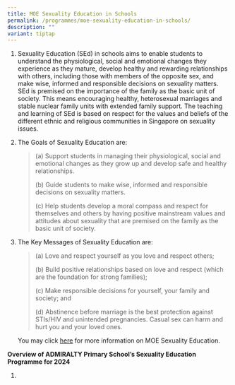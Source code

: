 ```yaml
---
title: MOE Sexuality Education in Schools
permalink: /programmes/moe-sexuality-education-in-schools/
description: ""
variant: tiptap
---
```

<ol><li><p>Sexuality Education (SEd) in schools aims to enable students to understand the physiological, social and emotional changes they experience as they mature, develop healthy and rewarding relationships with others, including those with members of the opposite sex, and make wise, informed and responsible decisions on sexuality matters. SEd is premised on the importance of the family as the basic unit of society. This means encouraging healthy, heterosexual marriages and stable nuclear family units with extended family support. The teaching and learning of SEd is based on respect for the values and beliefs of the different ethnic and religious communities in Singapore on sexuality issues.</p><p></p></li><li><p>The Goals of Sexuality Education are:</p><blockquote><p>(a)	Support students in managing their physiological, social and emotional changes as they grow up and develop safe and healthy relationships.</p><p>(b)	Guide students to make wise, informed and responsible decisions on sexuality matters. </p><p>(c)	Help students develop a moral compass and respect for themselves and others by having positive mainstream values and attitudes about sexuality that are premised on the family as the basic unit of society. </p></blockquote></li><li><p>The Key Messages of Sexuality Education are:</p><blockquote><p>(a)	Love and respect yourself as you love and respect others;</p><p>(b)	Build positive relationships based on love and respect (which are the foundation for strong families);</p><p>(c)	Make responsible decisions for yourself, your family and society; and</p><p>(d)	Abstinence before marriage is the best protection against STIs/HIV and unintended pregnancies. Casual sex can harm and hurt you and your loved ones.</p><p></p></blockquote><p>You may click <a href="https://go.gov.sg/moe-sexuality-education" rel="noopener noreferrer nofollow" target="_blank">here</a> for more information on MOE Sexuality Education.</p></li></ol><p><strong>Overview of ADMIRALTY Primary School’s Sexuality Education Programme for 2024</strong></p><ol><li><p></p><p></p></li></ol><p></p>